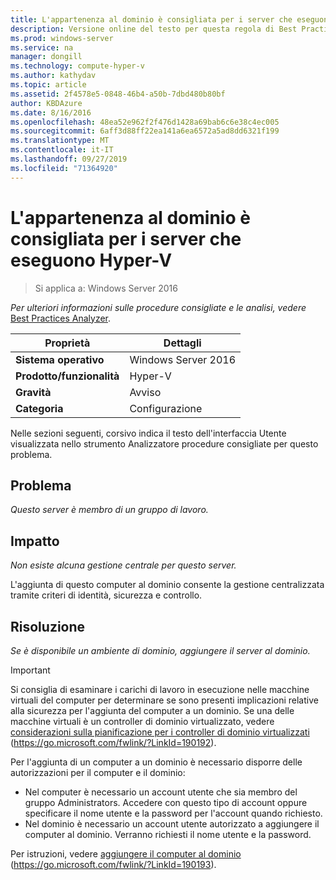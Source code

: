 ```yaml
---
title: L'appartenenza al dominio è consigliata per i server che eseguono Hyper-V
description: Versione online del testo per questa regola di Best Practices Analyzer.
ms.prod: windows-server
ms.service: na
manager: dongill
ms.technology: compute-hyper-v
ms.author: kathydav
ms.topic: article
ms.assetid: 2f4578e5-0848-46b4-a50b-7dbd480b80bf
author: KBDAzure
ms.date: 8/16/2016
ms.openlocfilehash: 48ea52e962f2f476d1428a69bab6c6e38c4ec005
ms.sourcegitcommit: 6aff3d88ff22ea141a6ea6572a5ad8dd6321f199
ms.translationtype: MT
ms.contentlocale: it-IT
ms.lasthandoff: 09/27/2019
ms.locfileid: "71364920"
---
```

# <a name="domain-membership-is-recommended-for-servers-running-hyper-v"></a>L'appartenenza al dominio è consigliata per i server che eseguono Hyper-V

>Si applica a: Windows Server 2016


  
*Per ulteriori informazioni sulle procedure consigliate e le analisi, vedere* [Best Practices Analyzer](https://go.microsoft.com/fwlink/?LinkId=122786).  
  
|Proprietà|Dettagli|  
|-|-|  
|**Sistema operativo**|Windows Server 2016|  
|**Prodotto/funzionalità**|Hyper-V|  
|**Gravità**|Avviso|  
|**Categoria**|Configurazione|  
  
Nelle sezioni seguenti, corsivo indica il testo dell'interfaccia Utente visualizzata nello strumento Analizzatore procedure consigliate per questo problema.  
  
## <a name="issue"></a>Problema  
  
*Questo server è membro di un gruppo di lavoro.*  
  
## <a name="impact"></a>Impatto  
  
*Non esiste alcuna gestione centrale per questo server.*  
  
L'aggiunta di questo computer al dominio consente la gestione centralizzata tramite criteri di identità, sicurezza e controllo.  
  
## <a name="resolution"></a>Risoluzione  
  
*Se è disponibile un ambiente di dominio, aggiungere il server al dominio.*  
  
> [!IMPORTANT]  
> Si consiglia di esaminare i carichi di lavoro in esecuzione nelle macchine virtuali del computer per determinare se sono presenti implicazioni relative alla sicurezza per l'aggiunta del computer a un dominio. Se una delle macchine virtuali è un controller di dominio virtualizzato, vedere [considerazioni sulla pianificazione per i controller di dominio virtualizzati](https://go.microsoft.com/fwlink/?LinkId=190192) (https://go.microsoft.com/fwlink/?LinkId=190192).  
  
Per l'aggiunta di un computer a un dominio è necessario disporre delle autorizzazioni per il computer e il dominio:   
- Nel computer è necessario un account utente che sia membro del gruppo Administrators. Accedere con questo tipo di account oppure specificare il nome utente e la password per l'account quando richiesto.   
- Nel dominio è necessario un account utente autorizzato a aggiungere il computer al dominio. Verranno richiesti il nome utente e la password.  
  
Per istruzioni, vedere [aggiungere il computer al dominio](https://go.microsoft.com/fwlink/?LinkId=190193) (https://go.microsoft.com/fwlink/?LinkId=190193).  
  


